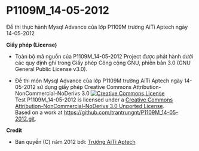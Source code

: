 P1109M_14-05-2012
=================

Đề thi thực hành Mysql Advance của lớp P1109M trường AiTi Aptech ngày 14-05-2012 

**Giấy phép (License)**

* Toàn bộ mã nguồn của P1109M_14-05-2012 Project được phát hành dưới các quy định ghi trong Giấy phép Công cộng GNU, phiên bản 3.0 (GNU General Public License v3.0).

* Đề thi môn Mysql Advance của lớp P1109M trường AiTi Aptech ngày 14-05-2012 sử dụng giấy phép Creative Commons Attribution-NonCommercial-NoDerivs 3.0 <a rel="license" href="http://creativecommons.org/licenses/by-nc-nd/3.0/deed.en_US"><img alt="Creative Commons License" style="border-width:0" src="http://i.creativecommons.org/l/by-nc-nd/3.0/80x15.png" /></a><br /><span xmlns:dct="http://purl.org/dc/terms/" property="dct:title">Test P1109M_14-05-2012</span> is licensed under a <a rel="license" href="http://creativecommons.org/licenses/by-nc-nd/3.0/deed.en_US">Creative Commons Attribution-NonCommercial-NoDerivs 3.0 Unported License</a>.<br />Based on a work at <a xmlns:dct="http://purl.org/dc/terms/" href="https://github.com/trantrungnt/P1109M_14-05-2012.git" rel="dct:source">https://github.com/trantrungnt/P1109M_14-05-2012.git</a>.


**Credit**

* Bản quyền (C) năm 2012 bởi: [Trường AiTi Aptech](http://aiti-aptech.edu.vn/)
